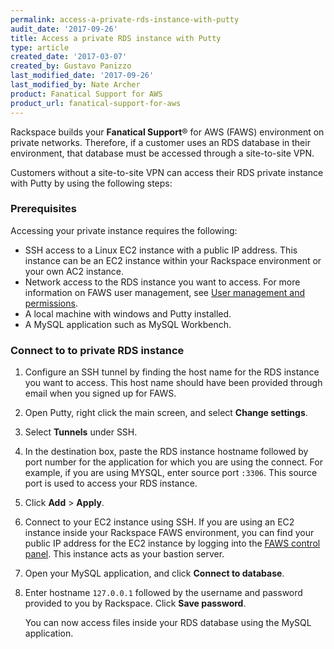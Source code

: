```yaml
---
permalink: access-a-private-rds-instance-with-putty
audit_date: '2017-09-26'
title: Access a private RDS instance with Putty
type: article
created_date: '2017-03-07'
created_by: Gustavo Panizzo
last_modified_date: '2017-09-26'
last_modified_by: Nate Archer
product: Fanatical Support for AWS
product_url: fanatical-support-for-aws
---
```


Rackspace builds your **Fanatical Support**&reg; for AWS (FAWS) environment on private networks. Therefore, if a customer uses an RDS database in their environment, that database must be accessed through a site-to-site VPN.

Customers without a site-to-site VPN can access their RDS private instance with Putty by using the following steps:

### Prerequisites

Accessing your private instance requires the following:

   - SSH access to a Linux EC2 instance with a public IP address. This instance can be an EC2 instance within your Rackspace environment or your own AC2 instance.
   - Network access to the RDS instance you want to access. For more information on FAWS user management, see [User management and permissions](https://manage.rackspace.com/docs/product-guide/access_and_permissions/user_management_and_permissions.html).
   - A local machine with windows and Putty installed.
   - A MySQL application such as MySQL Workbench.

### Connect to to private RDS instance

1. Configure an SSH tunnel by finding the host name for the RDS instance you want to access. This host name should have been provided through email when you signed up for FAWS.
2. Open Putty, right click the main screen, and select **Change settings**.
3. Select **Tunnels** under SSH.
4. In the destination box, paste the RDS instance hostname followed by port number for the application for which you are using the connect. For example, if you are using MYSQL, enter source port `:3306`. This source port is used to access your RDS instance.
5. Click **Add** > **Apply**.
6. Connect to your EC2 instance using SSH. If you are using an EC2 instance inside your Rackspace FAWS environment, you can find your public IP address for the EC2 instance by logging into the [FAWS control panel](https://login.rackspace.com/). This instance acts as your bastion server.
7. Open your MySQL application, and click **Connect to database**.
8. Enter hostname `127.0.0.1` followed by the username and password provided to you by Rackspace. Click **Save password**.

   You can now access files inside your RDS database using the MySQL application.
